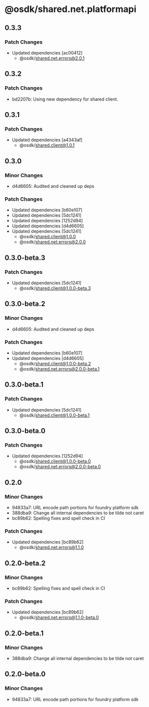 # @osdk/shared.net.platformapi

## 0.3.3

### Patch Changes

- Updated dependencies [ac00412]
  - @osdk/shared.net.errors@2.0.1

## 0.3.2

### Patch Changes

- bd2207b: Using new dependency for shared client.

## 0.3.1

### Patch Changes

- Updated dependencies [a4343af]
  - @osdk/shared.client@1.0.1

## 0.3.0

### Minor Changes

- d4d6605: Audited and cleaned up deps

### Patch Changes

- Updated dependencies [b60e107]
- Updated dependencies [5dc1241]
- Updated dependencies [1252d94]
- Updated dependencies [d4d6605]
- Updated dependencies [5dc1241]
  - @osdk/shared.client@1.0.0
  - @osdk/shared.net.errors@2.0.0

## 0.3.0-beta.3

### Patch Changes

- Updated dependencies [5dc1241]
  - @osdk/shared.client@1.0.0-beta.3

## 0.3.0-beta.2

### Minor Changes

- d4d6605: Audited and cleaned up deps

### Patch Changes

- Updated dependencies [b60e107]
- Updated dependencies [d4d6605]
  - @osdk/shared.client@1.0.0-beta.2
  - @osdk/shared.net.errors@2.0.0-beta.1

## 0.3.0-beta.1

### Patch Changes

- Updated dependencies [5dc1241]
  - @osdk/shared.client@1.0.0-beta.1

## 0.3.0-beta.0

### Patch Changes

- Updated dependencies [1252d94]
  - @osdk/shared.client@1.0.0-beta.0
  - @osdk/shared.net.errors@2.0.0-beta.0

## 0.2.0

### Minor Changes

- 94833a7: URL encode path portions for foundry platform sdk
- 388dba9: Change all internal dependencies to be tilde not caret
- bc89b62: Spelling fixes and spell check in CI

### Patch Changes

- Updated dependencies [bc89b62]
  - @osdk/shared.net.errors@1.1.0

## 0.2.0-beta.2

### Minor Changes

- bc89b62: Spelling fixes and spell check in CI

### Patch Changes

- Updated dependencies [bc89b62]
  - @osdk/shared.net.errors@1.1.0-beta.0

## 0.2.0-beta.1

### Minor Changes

- 388dba9: Change all internal dependencies to be tilde not caret

## 0.2.0-beta.0

### Minor Changes

- 94833a7: URL encode path portions for foundry platform sdk
